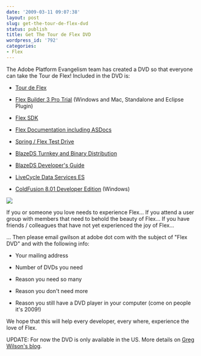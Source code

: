 ```yaml
---
date: '2009-03-11 09:07:38'
layout: post
slug: get-the-tour-de-flex-dvd
status: publish
title: Get The Tour de Flex DVD
wordpress_id: '792'
categories:
- Flex
---
```


The Adobe Platform Evangelism team has created a DVD so that everyone can take the Tour de Flex!  Included in the DVD is:



	
  * [Tour de Flex](http://flex.org/tour)

	
  * [Flex Builder 3 Pro Trial](http://www.adobe.com/go/flex_trial) (Windows and Mac, Standalone and Eclipse Plugin)

	
  * [Flex SDK](http://opensource.adobe.com/wiki/display/flexsdk/Flex+SDK)

	
  * [Flex Documentation including ASDocs](http://www.adobe.com/support/documentation/en/flex/)

	
  * [Spring / Flex Test Drive](http://coenraets.org/blog/2009/01/new-springblazeds-integration-test-drive/)

	
  * [BlazeDS Turnkey and Binary Distribution](http://opensource.adobe.com/wiki/display/blazeds/BlazeDS/)

	
  * [BlazeDS Developer's Guide](http://opensource.adobe.com/wiki/display/blazeds/Developer+Documentation)

	
  * [LiveCycle Data Services ES](http://www.adobe.com/products/livecycle/dataservices/)

	
  * [ColdFusion 8.01 Developer Edition](http://www.adobe.com/products/coldfusion/) (Windows)



![](http://gregorywilson.smugmug.com/photos/481862016_uE9fw-M.jpg)

If you or someone you love needs to experience Flex...
If you attend a user group with members that need to behold the beauty of Flex...
If you have friends / colleagues that have not yet experienced the joy of Flex...

... Then please email gwilson at adobe dot com with the subject of "Flex DVD" and with the following info:




	
  * Your mailing address

	
  * Number of DVDs you need

	
  * Reason you need so many

	
  * Reason you don't need more

	
  * Reason you still have a DVD player in your computer (come on people it's 2009!)



We hope that this will help every developer, every where, experience the love of Flex.

</CrazyFlexEvangelistPersona>

UPDATE: For now the DVD is only available in the US.  More details on [Greg Wilson's blog](http://gregsramblings.com/2009/03/24/update-a-dvd-full-of-flex-goodness-for-developers-exploring-flex/).
